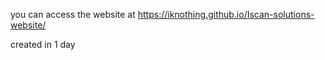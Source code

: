 you can access the website at https://iknothing.github.io/Iscan-solutions-website/

created in 1 day
